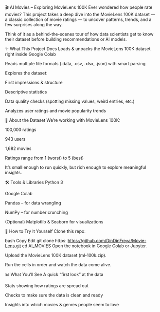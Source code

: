 🎬 AI Movies – Exploring MovieLens 100K
Ever wondered how people rate movies? This project takes a deep dive into the MovieLens 100K dataset — a classic collection of movie ratings — to uncover patterns, trends, and a few surprises along the way.

Think of it as a behind-the-scenes tour of how data scientists get to know their dataset before building recommendations or AI models.

✨ What This Project Does
Loads & unpacks the MovieLens 100K dataset right inside Google Colab

Reads multiple file formats (.data, .csv, .xlsx, .json) with smart parsing

Explores the dataset:

First impressions & structure

Descriptive statistics

Data quality checks (spotting missing values, weird entries, etc.)

Analyzes user ratings and movie popularity trends

📂 About the Dataset
We’re working with MovieLens 100K:

100,000 ratings

943 users

1,682 movies

Ratings range from 1 (worst) to 5 (best)

It’s small enough to run quickly, but rich enough to explore meaningful insights.

🛠️ Tools & Libraries
Python 3

Google Colab

Pandas – for data wrangling

NumPy – for number crunching

(Optional) Matplotlib & Seaborn for visualizations

🚀 How to Try It Yourself
Clone this repo:

bash
Copy
Edit
git clone https: https://github.com/DinDinFreya/Movie-Lens.git 
cd AI_MOVIES
Open the notebook in Google Colab or Jupyter.

Upload the MovieLens 100K dataset (ml-100k.zip).

Run the cells in order and watch the data come alive.

📊 What You’ll See
A quick “first look” at the data

Stats showing how ratings are spread out

Checks to make sure the data is clean and ready

Insights into which movies & genres people seem to love
